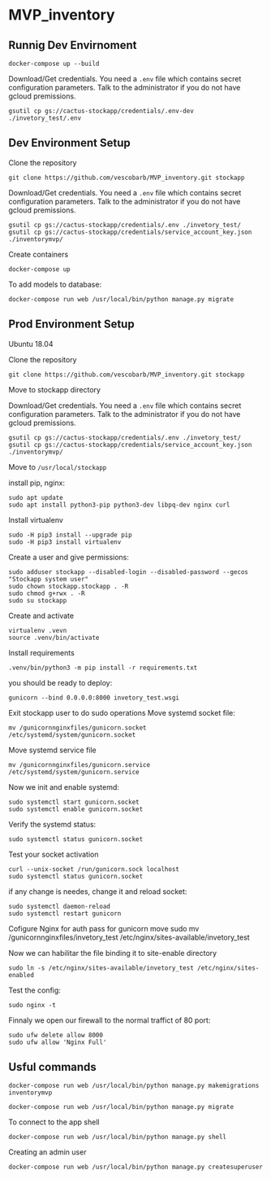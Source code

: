 # MVP_inventory

## Runnig Dev Envirnoment

```
docker-compose up --build
```

Download/Get credentials. You need a `.env` file which contains secret configuration parameters. Talk to the administrator if you do not have gcloud premissions.

```
gsutil cp gs://cactus-stockapp/credentials/.env-dev ./invetory_test/.env
```

## Dev Environment Setup

Clone the repository
```
git clone https://github.com/vescobarb/MVP_inventory.git stockapp
```

Download/Get credentials. You need a `.env` file which contains secret configuration parameters. Talk to the administrator if you do not have gcloud premissions.

```
gsutil cp gs://cactus-stockapp/credentials/.env ./invetory_test/
gsutil cp gs://cactus-stockapp/credentials/service_account_key.json ./inventorymvp/
```
Create containers
```
docker-compose up
```
To add models to database:
```
docker-compose run web /usr/local/bin/python manage.py migrate
```
## Prod Environment Setup

Ubuntu 18.04

Clone the repository
```
git clone https://github.com/vescobarb/MVP_inventory.git stockapp
```

Move to stockapp directory

Download/Get credentials. You need a `.env` file which contains secret configuration parameters. Talk to the administrator if you do not have gcloud premissions.

```
gsutil cp gs://cactus-stockapp/credentials/.env ./invetory_test/
gsutil cp gs://cactus-stockapp/credentials/service_account_key.json ./inventorymvp/
```

Move to ```/usr/local/stockapp```

install pip, nginx:

```
sudo apt update
sudo apt install python3-pip python3-dev libpq-dev nginx curl
```

Install virtualenv
```
sudo -H pip3 install --upgrade pip
sudo -H pip3 install virtualenv
```

Create a user and give permissions:

```
sudo adduser stockapp --disabled-login --disabled-password --gecos "Stockapp system user"
sudo chown stockapp.stockapp . -R
sudo chmod g+rwx . -R
sudo su stockapp
```

Create and activate
```
virtualenv .vevn
source .venv/bin/activate
```
Install requirements
```
.venv/bin/python3 -m pip install -r requirements.txt
```
you should be ready to deploy:

```
gunicorn --bind 0.0.0.0:8000 invetory_test.wsgi
```
Exit stockapp user to do sudo operations
Move systemd socket file:
```
mv /gunicornnginxfiles/gunicorn.socket /etc/systemd/system/gunicorn.socket
```
Move systemd service file

```
mv /gunicornnginxfiles/gunicorn.service /etc/systemd/system/gunicorn.service
```

Now we init and enable systemd:

```
sudo systemctl start gunicorn.socket
sudo systemctl enable gunicorn.socket
```

Verify the systemd status:
```
sudo systemctl status gunicorn.socket
```
Test your socket activation
```
curl --unix-socket /run/gunicorn.sock localhost
sudo systemctl status gunicorn.socket
```
if any change is needes, change it and reload socket:
```
sudo systemctl daemon-reload
sudo systemctl restart gunicorn
```

Cofigure Nginx for auth pass for gunicorn
move
sudo mv /gunicornnginxfiles/invetory_test /etc/nginx/sites-available/invetory_test

Now we can habilitar the file binding it to site-enable directory
```
sudo ln -s /etc/nginx/sites-available/invetory_test /etc/nginx/sites-enabled
```

Test the config:
```
sudo nginx -t
```

Finnaly we open our firewall to the normal traffict of 80 port:
```
sudo ufw delete allow 8000
sudo ufw allow 'Nginx Full'
```

## Usful commands


```
docker-compose run web /usr/local/bin/python manage.py makemigrations inventorymvp
```

```
docker-compose run web /usr/local/bin/python manage.py migrate
```

To connect to the app shell

```
docker-compose run web /usr/local/bin/python manage.py shell
```

Creating an admin user

```
docker-compose run web /usr/local/bin/python manage.py createsuperuser
```
